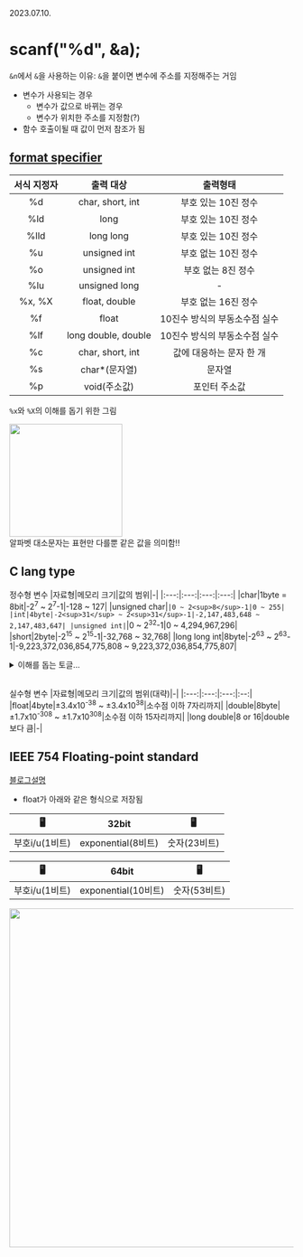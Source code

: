 2023.07.10.

# scanf("%d", &a);
```&n```에서 ```&```을 사용하는 이유: ```&```을 붙이면 변수에 주소를 지정해주는 거임
* 변수가 사용되는 경우
    * 변수가 값으로 바뀌는 경우
    * 변수가 위치한 주소를 지정함(?)
* 함수 호출이될 때 값이 먼저 참조가 됨

## [format specifier](https://mgoons.tistory.com/6)
|서식 지정자|출력 대상|출력형태|
|:---:|:---:|:---:|
|%d|char, short, int|부호 있는 10진 정수|
|%ld|long|부호 있는 10진 정수|
|%lld|long long|부호 있는 10진 정수|
|%u|unsigned int|부호 없는 10진 정수|
|%o|unsigned int|부호 없는 8진 정수|
|%lu|unsigned long|-|
|%x, %X|float, double|부호 없는 16진 정수|
|%f|float|10진수 방식의 부동소수점 실수|
|%lf|long double, double|10진수 방식의 부동소수점 실수|
|%c|char, short, int|값에 대응하는 문자 한 개|
|%s|char*(문자열)|문자열|
|%p|void(주소값)|포인터 주소값|

```%x```와 ```%X```의 이해를 돕기 위한 그림<br>

<img src="https://github.com/redzzzi/C23summer/assets/127263392/c7e639ab-0c05-4497-b0a5-e836fb7f3440" width="200px"><Br>
알파벳 대소문자는 표현만 다를뿐 같은 값을 의미함!!

## C lang type

정수형 변수
|자료형|메모리 크기|값의 범위|-|
|:---:|:---:|:---:|:---:|
|char|1byte = 8bit|-2<sup>7</sup> ~ 2<sup>7</sup>-1|-128 ~ 127|
|unsigned char|``|0 ~ 2<sup>8</sup>-1|0 ~ 255|
|int|4byte|-2<sup>31</sup> ~ 2<sup>31</sup>-1|-2,147,483,648 ~ 2,147,483,647|
|unsigned int|``|0 ~ 2<sup>32</sup>-1|0 ~ 4,294,967,296|
|short|2byte|-2<sup>15</sup> ~ 2<sup>15</sup>-1|-32,768 ~ 32,768|
|long long int|8byte|-2<sup>63</sup> ~ 2<sup>63</sup>-1|-9,223,372,036,854,775,808 ~ 9,223,372,036,854,775,807|

<details>
   <summary>이해를 돕는 토글...</summary>
   <div markdown="1">

   int의 경우
   * 양수: 0 ~ 2<sup>31</sup>-1
   * 음수: -2<sup>31</sup> ~ -1 (0의 역할을 -2<sup>31</sup>이 함)
      
</details>
<br>

실수형 변수
|자료형|메모리 크기|값의 범위(대략)|-|
|:---:|:---:|:---:|:--:|
|float|4byte|±3.4x10<sup>-38</sup> ~ ±3.4x10<sup>38</sup>|소수점 이하 7자리까지|
|double|8byte|±1.7x10<sup>-308</sup> ~ ±1.7x10<sup>308</sup>|소수점 이하 15자리까지|
|long double|8 or 16|double보다 큼|-|

## IEEE 754 Floating-point standard
[블로그설명](https://jake-seo-dev.tistory.com/428)
* float가 아래와 같은 형식으로 저장됨

|🖥️|32bit|🖥️|
|:---:|:---:|:---:|
| 부호i/u(1비트) |      exponential(8비트)     |  숫자(23비트) |

|🖥️|64bit|🖥️|
|:---:|:---:|:---:|
| 부호i/u(1비트) |      exponential(10비트)     |  숫자(53비트) |

<img src="https://github.com/redzzzi/C23summer/assets/127263392/ad66efb7-772f-4172-b8db-d9922f2c4b3b" width="600px">

